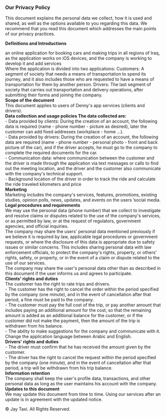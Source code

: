 ### Our Privacy Policy

This document explains the personal data we collect, how it is used and shared, as well as the options available to you regarding this data. We recommend that you read this document which addresses the main points of our privacy practices.

**Definitions and Introductions**

an online application for booking cars and making trips in all regions of Iraq, as the application works on iOS  devices, and the company is working to develop it and add services  
Where the application is divided into two applications: Customers: A segment of society that needs a means of transportation to spend its journey, and it also includes those who are requested to have a means of transportation for them by another person. Drivers: The last segment of society that carries out transportation and delivery operations, after submitting their forms and joining the company.  
**Scope of the document**  
This document applies to users of Denny's app services (clients and drivers).  
**Data collection and usage policies The data collected are:**  
\- Data provided by clients: During the creation of an account, the following data is required (name - phone number - picture as desired), later the customer can add fixed addresses (workplace - home ...).  
\- Data provided by drivers: During the creation of an account, the following data are required (name - phone number - personal photo - front and back picture of the car), and if the driver accepts, he must go to the company to complete the required documents for the car.  
\- Communication data: where communication between the customer and the driver is made through the application via text messages or calls to find out the meeting location, and the driver and the customer also communicate with the company's technical support.  
\- Background location of the driver in order to track the ride and calculate the ride traveled kilometers and price  
**Marketing**  
Marketing includes the company's services, features, promotions, existing studies, opinion polls, news, updates, and events on the users ’social media.  
**Legal procedures and requirements**  
We may use the personal data (phone number) that we collect to investigate and resolve claims or disputes related to the use of the company's services, or as permitted by law, or at the request of regulators, government agencies, and official inquiries.  
The company may share the users' personal data mentioned previously if we believe it is required by law, applicable legal procedures or government requests, or where the disclosure of this data is appropriate due to safety issues or similar concerns. This includes sharing personal data with law enforcement officials, to protect the company's rights, property, or others' rights, safety, or property, or in the event of a claim or dispute related to the use of our services.  
The company may share the user's personal data other than as described in this document if the user informs us and agrees to participate.  
**Clients' rights and duties**  
The customer has the right to rate trips and drivers.  
\- The customer has the right to cancel the order within the period specified by the company (one minute), and in the event of cancellation after that period, a fine must be paid to the company.  
\- The customer must pay the full cost of the trip, or pay another amount that includes paying an additional amount for the cost, so that the remaining amount is added as an additional balance for the customer, or if the customer did not make the payment, then the amount of the trip is withdrawn from his balance.  
\- The ability to make suggestions for the company and communicate with it. Change the application language between Arabic and English.  
**Drivers' rights and duties**  
\- The driver must confirm that he has received the amount given by the customer.  
\- The driver has the right to cancel the request within the period specified by the company (one minute), and in the event of cancellation after that period, a trip will be withdrawn from his trip balance.  
**Information retention**  
The company shall keep the user's profile data, transactions, and other personal data as long as the user maintains his account with the company.  
**Updates to this document**  
We may update this document from time to time. Using our services after an update is in agreement with the updated notice.

© Jay Taxi. All Rights Reserved.
